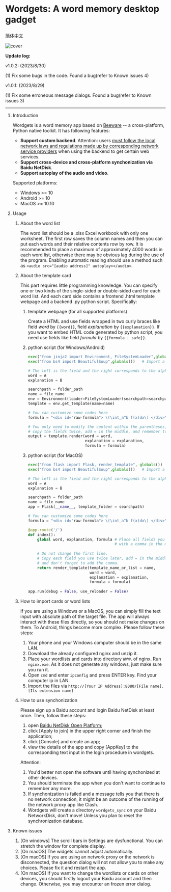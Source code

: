 # Wordgets: A word memory desktop gadget



### 

[简体中文](https://github.com/leaffeather/wordgets/blob/main/README_schinese.md)


![cover](https://github.com/leaffeather/images/blob/main/wordgets_cover.png?raw=true)

**Update log:**

v1.0.2: (2023/8/30)

(1) Fix some bugs in the code. Found a bug(refer to Known issues 4)

v1.0.1: (2023/8/29)

(1) Fix some erroneous message dialogs. Found a bug(refer to Known issues 3)

---
1.  Introduction

    Wordgets is a word memory app based on [Beeware](https://beeware.org/) -- a cross-platform, Python native toolkit. It has following features:
    - **Support custom backend**. Attention: users <u>must follow the local network laws and regulations made up by corresponding network service providers</u> when using the backend to get certain web services.
    - **Support cross-device and cross-platform synchonization via Baidu NetDisk**. 
    - **Support autoplay of the audio and video**.
    
    Supported platforms:
    - Windows >= 10
    - Android >= 10
    - MacOS >= 10.10
2.  Usage
    1. About the word list
    
        The word list should be a .xlsx Excel workbook with only one worksheet. The first row saves the column names and then you can put each words and their relative contents row by row. It is recommended to place a maximum of approximately 4000 words in each word list, otherwise there may be obvious lag during the use of the program. Enabling automatic reading should use a method such as `<audio src="[audio address]" autoplay></audio>`.
    2. About the template card
    
        This part requires little programming knowledge.
        You can specify one or two kinds of the single-sided or double-sided card for each word list. And each card side contains a frontend .html template webpage and a backend .py python script. Specifically:
        1. template webpage (for all supported platforms)
       
            Create a HTML and use fields wrapped in two curly braces like field *word* by `{{word}}`, field *explanation* by `{{explanation}}`. If you want to embed HTML code generated by python script, you need use fields like field *formula* by `{{formula | safe}}`.
        
        2. python script (for Windows/Android)
            ```python
            exec("from jinja2 import Environment, FileSystemLoader",globals())  # ** Do not modify **
            exec("from bs4 import BeautifulSoup",globals())   # Import a package you want by this method
            
            # The left is the field and the right corresponds to the alphabetical column number in Excel
            word = A 
            explanation = B 
            
            searchpath = folder_path                                            # ** Do not modify ** 
            name = file_name                                                    # ** Do not modify ** 
            env = Environment(loader=FileSystemLoader(searchpath=searchpath))   # ** Do not modify ** 
            template = env.get_template(name=name)                              # ** Do not modify ** 
            
            # You can customize some codes here
            formula = "<div id="raw-formula"> \(\int_a^b f(x)dx\) </div>"
            
            # You only need to modify the content within the parentheses, 
            # copy the fields twice, add = in the middle, and remember to add the comma
            output = template.render(word = word, 
                                     explanation = explanation,
                                     formula = formula)
            ```
        3. python script (for MacOS)
            ```python
            exec("from flask import Flask, render_template", globals())         # ** Do not modify **
            exec("from bs4 import BeautifulSoup",globals())   # Import a package you want by this method
            
            # The left is the field and the right corresponds to the alphabetical column number in Excel
            word = A 
            explanation = B 
            
            searchpath = folder_path                                            # ** Do not modify **
            name = file_name                                                    # ** Do not modify **
            app = Flask(__name__, template_folder = searchpath)                 # ** Do not modify **
            
            # You can customize some codes here
            formula = "<div id="raw-formula"> \(\int_a^b f(x)dx\) </div>"
            
            @app.route('/')                                                     # ** Do not modify **
            def index():                                                        # ** Do not modify **
                global word, explanation, formula # Place all fields you use after global,
                                                  # with a comma in the middle of every twos
                
                # Do not change the first line.
                # Copy each field you use twice later, add = in the middle,
                # and don't forget to add the comma.
                return render_template(template_name_or_list = name, 
                                       word = word, 
                                       explanation = explanation,
                                       formula = formula)
                                
            app.run(debug = False, use_reloader = False)                        # ** Do not modify **
            ```
            
    3. How to import cards or word lists
    
        If you are using a Windows or a MacOS, you can simply fill the text input with absolute path of the target file. The app will always interact with these files directly, so you should not make changes on them.
        To Android, things become more complex. Please follow these steps:
        1. Your phone and your Windows computer should be in the same LAN.
        2. Download the already configured nginx and unzip it. 
        3. Place your wordlists and cards into directory `WWW\` of nginx. Run `nginx.exe`. As it does not generate any windows, just make sure you run it.
        4. Open `cmd` and enter `ipconfig` and press ENTER key. Find your computer ip in LAN.
        5. Import the files via `http://[Your IP Address]:8080/[File name].[Its extension name]`
    4. How to use synchonization
    
        Please sign up a Baidu account and login Baidu NetDisk at least once. Then, follow these steps: 
        1. open [ Baidu NetDisk Open Platform](https://pan.baidu.com/union); 
        2. click [Apply to join] in the upper right corner and finish the application; 
        3. click [Console] and create an app; 
        4. view the details of the app and copy [AppKey] to the corresponding text input in the login procedure in wordgets.
        
        Attention:
        1. You'd better not open the software until having synchonized at other devices.
        2. You should terminate the app when you don't want to continue to remember any more.
        3. If synchonization is failed and a message tells you that there is no network connection, it might be an outcome of the running of the network proxy app like Clash.
        4. Wordgets will create a directory `wordgets_sync` on your Baidu NetworkDisk, don't move! Unless you plan to reset the synchronization database.

3.  Known issues
    1.  [On windows] The scroll bars in Settings are dysfunctional. You can stretch the window for complete display.
    2.  [On macOS] The widgets cannot adjust automatically.
    3.  [On macOS] If you are using an network proxy or the network is disconnected, the question dialog will not not allow you to make any choices. Please fix it and restart the app.
    4.  [On macOS] If you want to change the wordlists or cards on other devices, you should firstly logout your Baidu account and then change. Otherwise, you may encounter an frozen error dialog.
